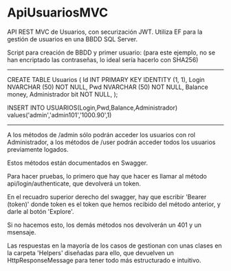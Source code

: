 # ApiUsuariosMVC

API REST MVC de Usuarios, con securización JWT. Utiliza EF para la gestión de usuarios en una BBDD SQL Server.

Script para creación de BBDD y primer usuario: (para este ejemplo, no se han encriptado las contraseñas, lo ideal sería hacerlo con SHA256)
___________________________________________________
CREATE TABLE Usuarios (
    Id INT PRIMARY KEY IDENTITY (1, 1),
    Login NVARCHAR (50) NOT NULL,
    Pwd NVARCHAR (50) NOT NULL,
    Balance money,
    Administrador bit NOT NULL,
);

INSERT INTO USUARIOS(Login,Pwd,Balance,Administrador) values('admin','admin101','1000.90',1)
___________________________________________________


A los métodos de /admin sólo podrán acceder los usuarios con rol Administrador, a los métodos de /user podrán acceder todos los usuarios previamente logados.

Estos métodos están documentados en Swagger.

Para hacer pruebas, lo primero que hay que hacer es llamar al método api/login/authenticate, que devolverá un token.

En el recuadro superior derecho del swagger, hay que escribir 'Bearer (token)' donde token es el token que hemos recibido del método anterior, y darle al botón 'Explore'.

Si no hacemos esto, los demás métodos nos devolverán un 401 y un msensaje.

Las respuestas en la mayoría de los casos de gestionan con unas clases en la carpeta 'Helpers' diseñadas para ello, que devuelven un HttpResponseMessage para tener todo 
más estructurado e intuitivo.
